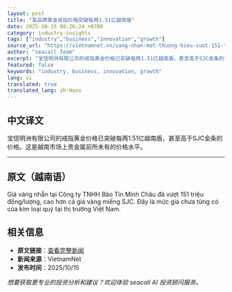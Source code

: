 ```yaml
---
layout: post
title: "某品牌黄金戒指价格突破每两1.51亿越南盾"
date: 2025-10-15 08:26:24 +0700
category: industry-insights
tags: ["industry","business","innovation","growth"]
source_url: "https://vietnamnet.vn/vang-nhan-mot-thuong-hieu-vuot-151-trieu-dong-luong-2452994.html"
author: "seacall Team"
excerpt: "宝信明洲有限公司的戒指黄金价格已突破每两1.51亿越南盾，甚至高于SJC金条的价格。这是越南市场上贵金属前所未有的价格水平。..."
featured: false
keywords: "industry, business, innovation, growth"
lang: vi
translated: true
translated_lang: zh-Hans
---
```


## 中文译文

宝信明洲有限公司的戒指黄金价格已突破每两1.51亿越南盾，甚至高于SJC金条的价格。这是越南市场上贵金属前所未有的价格水平。

---

## 原文（越南语）

Giá vàng nhẫn tại Công ty TNHH Bảo Tín Minh Châu đã vượt 151 triệu đồng/lượng, cao hơn cả giá vàng miếng SJC. Đây là mức giá chưa từng có của kim loại quý tại thị trường Việt Nam.

## 相关信息

- **原文链接**：[查看完整新闻](https://vietnamnet.vn/vang-nhan-mot-thuong-hieu-vuot-151-trieu-dong-luong-2452994.html)
- **新闻来源**：VietnamNet
- **发布时间**：2025/10/15

*想要获取更专业的投资分析和建议？欢迎体验 seacall AI 投资顾问服务。*
